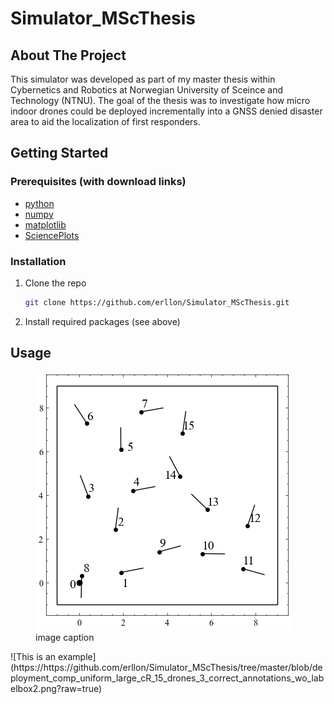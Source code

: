 # Simulator_MScThesis

<!-- PROJECT SHIELDS -->
<!--
*** I'm using markdown "reference style" links for readability.
*** Reference links are enclosed in brackets [ ] instead of parentheses ( ).
*** See the bottom of this document for the declaration of the reference variables
*** for contributors-url, forks-url, etc. This is an optional, concise syntax you may use.
*** https://www.markdownguide.org/basic-syntax/#referenc
e-style-links
-->

<!-- ABOUT THE PROJECT -->
## About The Project
This simulator was developed as part of my master thesis within Cybernetics and Robotics at Norwegian University of Sceince and Technology (NTNU). The goal of the thesis was to investigate how micro indoor drones could be deployed incrementally into a GNSS denied disaster area to aid the localization of first responders.

<!-- GETTING STARTED -->
## Getting Started

### Prerequisites (with download links)
* [python](https://www.python.org/downloads/)
* [numpy](https://pypi.org/project/numpy/)
* [matplotlib](https://pypi.org/project/matplotlib/)
* [SciencePlots](https://pypi.org/project/SciencePlots/)

### Installation

1. Clone the repo
   ```sh
   git clone https://github.com/erllon/Simulator_MScThesis.git
   ```
2. Install required packages (see above)

<!-- USAGE EXAMPLES -->
## Usage
<figure><img src="blob/deployment_comp_uniform_large_cR_15_drones_3_correct_annotations_wo_labelbox2.png"><figcaption>image caption</figcaption></figure>
![This is an example](https://https://github.com/erllon/Simulator_MScThesis/tree/master/blob/deployment_comp_uniform_large_cR_15_drones_3_correct_annotations_wo_labelbox2.png?raw=true)
